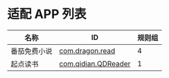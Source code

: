 # 适配 APP 列表

| 名称         | ID                                                  | 规则组 |
| ------------ | --------------------------------------------------- | ------ |
| 番茄免费小说 | [com.dragon.read](/docs/com.dragon.read.md)         | 4      |
| 起点读书     | [com.qidian.QDReader](/docs/com.qidian.QDReader.md) | 1      |
